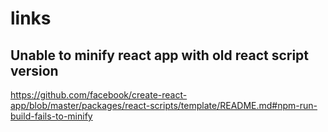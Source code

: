 # links

## Unable to minify react app with old react script version
https://github.com/facebook/create-react-app/blob/master/packages/react-scripts/template/README.md#npm-run-build-fails-to-minify
